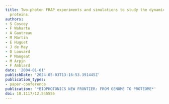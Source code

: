 ```yaml
---
title: Two-photon FRAP experiments and simulations to study the dynamics of cytoskeletal
  proteins.
authors:
- S Coscoy
- F Waharte
- A Gautreau
- M Martin
- E Huguet
- J de May
- D Louvard
- P Mangeat
- M Arpin
- F Amblard
date: '2004-01-01'
publishDate: '2024-05-03T13:16:53.391445Z'
publication_types:
- paper-conference
publication: '*BIOPHOTONICS NEW FRONTIER: FROM GENOME TO PROTEOME*'
doi: 10.1117/12.545556
---
```

